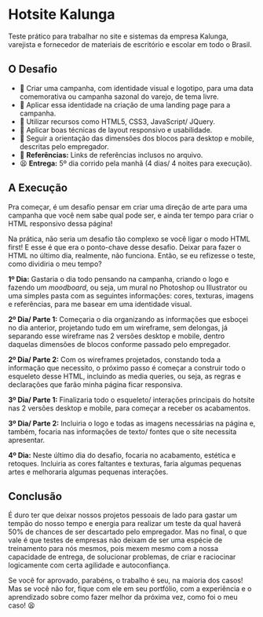 # Hotsite Kalunga

Teste prático para trabalhar no site e sistemas da empresa Kalunga, varejista e fornecedor de materiais de escritório e escolar em todo o Brasil.

## O Desafio

* 🍏 Criar uma campanha, com identidade visual e logotipo, para uma data comemorativa ou campanha sazonal do varejo, de tema livre.
* 🍏 Aplicar essa identidade na criação de uma landing page para a campanha.
* 🍏 Utilizar recursos como HTML5, CSS3, JavaScript/ JQuery.
* 🍏 Aplicar boas técnicas de layout responsivo e usabilidade.
* 🍏 Seguir a orientação das dimensões dos blocos para desktop e mobile, descritas pelo empregador.
* 🍏 **Referências:** Links de referências inclusos no arquivo.
* 😫 **Entrega:** 5º dia corrido pela manhã (4 dias/ 4 noites para execução).

## A Execução

Pra começar, é um desafio pensar em criar uma direção de arte para uma campanha que você nem sabe qual pode ser, e ainda ter tempo para criar o HTML responsivo dessa página!

Na prática, não seria um desafio tão complexo se você ligar o modo HTML first! E esse é que era o ponto-chave desse desafio.
Deixar para fazer o HTML no último dia, realmente, não funciona. Então, se eu refizesse o teste, como dividiria o meu tempo?

**1º Dia:** Gastaria o dia todo pensando na campanha, criando o logo e fazendo um _moodboard_, ou seja, um mural no Photoshop ou Illustrator ou uma simples pasta com as seguintes informações: cores, texturas, imagens e referências, para me basear em uma identidade visual.

**2º Dia/ Parte 1:** Começaria o dia organizando as informações que esboçei no dia anterior, projetando tudo em um wireframe, sem delongas, já separando esse wireframe nas 2 versões desktop e mobile, dentro daquelas dimensões de blocos conforme passado pelo empregador.

**2º Dia/ Parte 2:** Com os wireframes projetados, constando toda a informação que necessito, o próximo passo é começar a construir todo o esqueleto desse HTML, incluindo as media queries, ou seja, as regras e declarações que farão minha página ficar responsiva.

**3º Dia/ Parte 1:** Finalizaria todo o esqueleto/ interações principais do hotsite nas 2 versões desktop e mobile, para começar a receber os acabamentos.

**3º Dia/ Parte 2:** Incluiria o logo e todas as imagens necessárias na página e, também, focaria nas informações de texto/ fontes que o site necessita apresentar.

**4º Dia:** Neste último dia do desafio, focaria no acabamento, estética e retoques. Incluiria as cores faltantes e texturas, faria algumas pequenas artes e melhoraria algumas pequenas interações.

## Conclusão

É duro ter que deixar nossos projetos pessoais de lado para gastar um tempão do nosso tempo e energia para realizar um teste da qual haverá 50% de chances de ser descartado pelo empregador. Mas no final, o que vale é que testes de empresas não deixam de ser uma espécie de treinamento para nós mesmos, pois mexem mesmo com a nossa capacidade de entrega, de solucionar problemas, de criar e raciocinar logicamente com certa agilidade e autoconfiança.

Se você for aprovado, parabéns, o trabalho é seu, na maioria dos casos! Mas se você não for, fique com ele em seu portfólio, com a experiência e o aprendizado sobre como fazer melhor da próxima vez, como foi o meu caso! 😫
